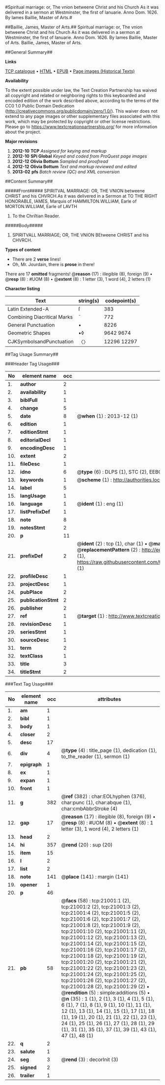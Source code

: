 #Spiritual marriage: or, The vnion betweene Christ and his Church As it was delivered in a sermon at Westminster, the first of Ianuarie. Anno Dom. 1626. By Iames Baillie, Master of Arts.#

##Baillie, James, Master of Arts.##
Spiritual marriage: or, The vnion betweene Christ and his Church As it was delivered in a sermon at Westminster, the first of Ianuarie. Anno Dom. 1626. By Iames Baillie, Master of Arts.
Baillie, James, Master of Arts.

##General Summary##

**Links**

[TCP catalogue](http://www.ota.ox.ac.uk/tcp/)  • 
[HTML](http://tei.it.ox.ac.uk/tcp/Texts-HTML/free/A01/A01889.html)  • 
[EPUB](http://tei.it.ox.ac.uk/tcp/Texts-EPUB/free/A01/A01889.epub) • 
[Page images (Historical Texts)](https://historicaltexts.jisc.ac.uk/eebo-99855506e)

**Availability**

To the extent possible under law, the Text Creation Partnership has waived all copyright and related or neighboring rights to this keyboarded and encoded edition of the work described above, according to the terms of the CC0 1.0 Public Domain Dedication (http://creativecommons.org/publicdomain/zero/1.0/). This waiver does not extend to any page images or other supplementary files associated with this work, which may be protected by copyright or other license restrictions. Please go to https://www.textcreationpartnership.org/ for more information about the project.

**Major revisions**

1. __2012-10__ __TCP__ *Assigned for keying and markup*
1. __2012-10__ __SPi Global__ *Keyed and coded from ProQuest page images*
1. __2012-12__ __Olivia Bottum__ *Sampled and proofread*
1. __2012-12__ __Olivia Bottum__ *Text and markup reviewed and edited*
1. __2013-02__ __pfs__ *Batch review (QC) and XML conversion*

##Content Summary##

#####Front#####
SPIRITVAL MARRIAGE: OR, THE VNION betweene CHRIST and his CHVRCH.As it was delivered in a Sermon at TO THE RIGHT HONORABLE,
IAMES, Marquis of HAMMILTON.WILLIAM, Earle of MORTON.WILLIAM, Earle of LAVTH
1. To the Chriſtian Reader.

#####Body#####

1. SPIRITVALL MARRIAGE; OR, THE VNION BEtweene CHRIST and his CHVRCH.

**Types of content**

  * There are 2 **verse** lines!
  * Oh, Mr. Jourdain, there is **prose** in there!

There are 17 **omitted** fragments! 
 @__reason__ (17) : illegible (8), foreign (9)  •  @__resp__ (8) : #UOM (8)  •  @__extent__ (8) : 1 letter (3), 1 word (4), 2 letters (1)

**Character listing**


|Text|string(s)|codepoint(s)|
|---|---|---|
|Latin Extended-A|ſ|383|
|Combining             Diacritical Marks|̄|772|
|General Punctuation|•|8226|
|Geometric Shapes|▪◊|9642 9674|
|CJKSymbolsandPunctuation|〈〉|12296 12297|

##Tag Usage Summary##

###Header Tag Usage###

|No|element name|occ|attributes|
|---|---|---|---|
|1.|__author__|2||
|2.|__availability__|1||
|3.|__biblFull__|1||
|4.|__change__|5||
|5.|__date__|8| @__when__ (1) : 2013-12 (1)|
|6.|__edition__|1||
|7.|__editionStmt__|1||
|8.|__editorialDecl__|1||
|9.|__encodingDesc__|1||
|10.|__extent__|2||
|11.|__fileDesc__|1||
|12.|__idno__|6| @__type__ (6) : DLPS (1), STC (2), EEBO-CITATION (1), PROQUEST (1), VID (1)|
|13.|__keywords__|1| @__scheme__ (1) : http://authorities.loc.gov/ (1)|
|14.|__label__|5||
|15.|__langUsage__|1||
|16.|__language__|1| @__ident__ (1) : eng (1)|
|17.|__listPrefixDef__|1||
|18.|__note__|8||
|19.|__notesStmt__|2||
|20.|__p__|11||
|21.|__prefixDef__|2| @__ident__ (2) : tcp (1), char (1)  •  @__matchPattern__ (2) : ([0-9\-]+):([0-9IVX]+) (1), (.+) (1)  •  @__replacementPattern__ (2) : http://eebo.chadwyck.com/downloadtiff?vid=$1&page=$2 (1), https://raw.githubusercontent.com/textcreationpartnership/Texts/master/tcpchars.xml#$1 (1)|
|22.|__profileDesc__|1||
|23.|__projectDesc__|1||
|24.|__pubPlace__|2||
|25.|__publicationStmt__|2||
|26.|__publisher__|2||
|27.|__ref__|1| @__target__ (1) : http://www.textcreationpartnership.org/docs/. (1)|
|28.|__revisionDesc__|1||
|29.|__seriesStmt__|1||
|30.|__sourceDesc__|1||
|31.|__term__|2||
|32.|__textClass__|1||
|33.|__title__|3||
|34.|__titleStmt__|2||


###Text Tag Usage###

|No|element name|occ|attributes|
|---|---|---|---|
|1.|__am__|1||
|2.|__bibl__|1||
|3.|__body__|1||
|4.|__closer__|2||
|5.|__desc__|17||
|6.|__div__|4| @__type__ (4) : title_page (1), dedication (1), to_the_reader (1), sermon (1)|
|7.|__epigraph__|1||
|8.|__ex__|1||
|9.|__expan__|1||
|10.|__front__|1||
|11.|__g__|382| @__ref__ (382) : char:EOLhyphen (376), char:punc (1), char:abque (1), char:cmbAbbrStroke (4)|
|12.|__gap__|17| @__reason__ (17) : illegible (8), foreign (9)  •  @__resp__ (8) : #UOM (8)  •  @__extent__ (8) : 1 letter (3), 1 word (4), 2 letters (1)|
|13.|__head__|2||
|14.|__hi__|357| @__rend__ (20) : sup (20)|
|15.|__item__|15||
|16.|__l__|2||
|17.|__list__|2||
|18.|__note__|141| @__place__ (141) : margin (141)|
|19.|__opener__|1||
|20.|__p__|46||
|21.|__pb__|58| @__facs__ (58) : tcp:21001:1 (2), tcp:21001:2 (2), tcp:21001:3 (2), tcp:21001:4 (2), tcp:21001:5 (2), tcp:21001:6 (2), tcp:21001:7 (2), tcp:21001:8 (2), tcp:21001:9 (2), tcp:21001:10 (2), tcp:21001:11 (2), tcp:21001:12 (2), tcp:21001:13 (2), tcp:21001:14 (2), tcp:21001:15 (2), tcp:21001:16 (2), tcp:21001:17 (2), tcp:21001:18 (2), tcp:21001:19 (2), tcp:21001:20 (2), tcp:21001:21 (2), tcp:21001:22 (2), tcp:21001:23 (2), tcp:21001:24 (2), tcp:21001:25 (2), tcp:21001:26 (2), tcp:21001:27 (2), tcp:21001:28 (2), tcp:21001:29 (2)  •  @__rendition__ (5) : simple:additions (5)  •  @__n__ (35) : 1 (1), 2 (1), 3 (1), 4 (1), 5 (1), 6 (1), 7 (1), 8 (1), 9 (1), 10 (1), 11 (1), 12 (1), 13 (1), 14 (1), 15 (1), 17 (1), 18 (1), 19 (1), 20 (1), 21 (1), 22 (1), 23 (1), 24 (1), 25 (1), 26 (1), 27 (1), 28 (1), 29 (1), 31 (1), 35 (1), 37 (1), 39 (1), 43 (1), 47 (1), 48 (1)|
|22.|__q__|2||
|23.|__salute__|1||
|24.|__seg__|3| @__rend__ (3) : decorInit (3)|
|25.|__signed__|2||
|26.|__trailer__|1||
